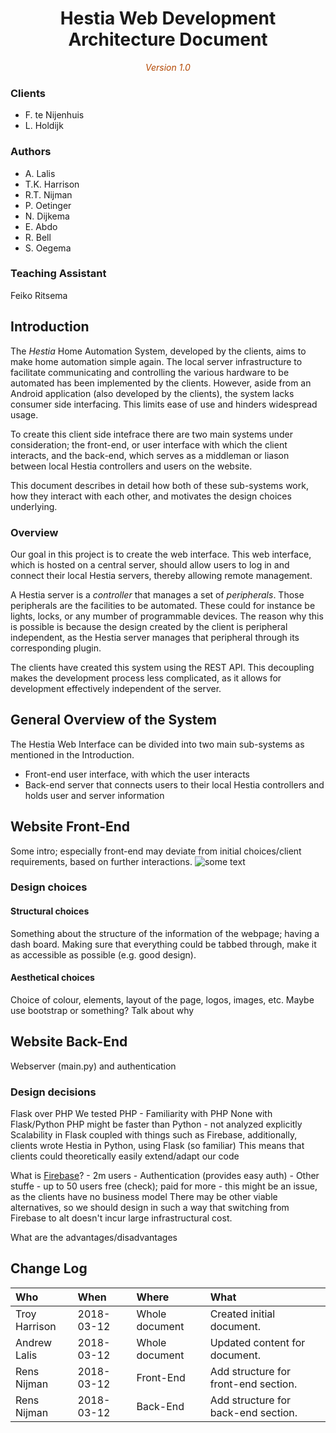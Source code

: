 <center>
	<!-- Title image and text. -->
	<h1>Hestia Web Development Architecture Document</h1>
	<span style="font-style: italic; color: #b34700">Version 1.0</span>
</center>

### Clients
- F. te Nijenhuis
- L. Holdijk

### Authors
* A. Lalis
* T.K. Harrison
* R.T. Nijman
* P. Oetinger
* N. Dijkema
* E. Abdo
* R. Bell
* S. Oegema

### Teaching Assistant
Feiko Ritsema

## Introduction
The *Hestia* Home Automation System, developed by the clients, aims to make home automation simple again. The local server infrastructure to facilitate communicating and controlling the various hardware to be automated has been implemented by the clients. However, aside from an Android application (also developed by the clients), the system lacks consumer side interfacing. This limits ease of use and hinders widespread usage.

To create this client side intefrace there are two main systems under consideration; the front-end, or user interface with which the client interacts, and the back-end, which serves as a middleman or liason between local Hestia controllers and users on the website.

This document describes in detail how both of these sub-systems work, how they interact with each other, and motivates the design choices underlying.


### Overview
Our goal in this project is to create the web interface. This web interface, which is hosted on a central server, should allow users to log in and connect their local Hestia servers, thereby allowing remote management.

A Hestia server is a *controller* that manages a set of *peripherals*. Those peripherals are the facilities to be automated. These could for instance be lights, locks, or any mumber of programmable devices. The reason why this is possible is because the design created by the client is peripheral independent, as the Hestia server manages that peripheral through its corresponding plugin.

The clients have created this system using the REST API. This decoupling makes the development process less complicated, as it allows for development effectively independent of the server. 

## General Overview of the System
The Hestia Web Interface can be divided into two main sub-systems as mentioned in the Introduction.
* Front-end user interface, with which the user interacts
* Back-end server that connects users to their local Hestia controllers and holds user and server information

## Website Front-End
Some intro; especially front-end may deviate from initial choices/client requirements, based on further interactions.
![some text](https://github.com/RUGSoftEng/2018-Hestia-Web/blob/frontend/docs/frontend_docs/concepts/Hestia%20login%20concept.png)

### Design choices
#### Structural choices
Something about the structure of the information of the webpage; having a dash board.
Making sure that everything could be tabbed through, make it as accessible as possible (e.g. good design).
#### Aesthetical choices
Choice of colour, elements, layout of the page, logos, images, etc.
Maybe use bootstrap or something? Talk about why

## Website Back-End
Webserver (main.py) and authentication


### Design decisions
Flask over PHP
	We tested PHP - Familiarity with PHP
	None with Flask/Python
	PHP might be faster than Python - not analyzed explicitly
	Scalability in Flask coupled with things such as Firebase, additionally, clients wrote Hestia in Python, using Flask (so familiar)
	This means that clients could theoretically easily extend/adapt our code

What is [Firebase](https://firebase.google.com/)?
	- 2m users
	- Authentication (provides easy auth)
	- Other stuffe
	- up to 50 users free (check); paid for more
	- this might be an issue, as the clients have no business model
There may be other viable alternatives, so we should design in such a way that switching from Firebase to alt doesn't incur large infrastructural cost.

What are the advantages/disadvantages

## Change Log

| Who            |       When  | Where          | What                                |
| :---           |       :---  | :---           | :---                                |
| Troy Harrison  |  2018-03-12 | Whole document | Created initial document.           |
| Andrew Lalis   |  2018-03-12 | Whole document | Updated content for document.       |
| Rens Nijman    |  2018-03-12 | Front-End      | Add structure for front-end section.|
| Rens Nijman    |  2018-03-12 | Back-End       | Add structure for back-end section.|
